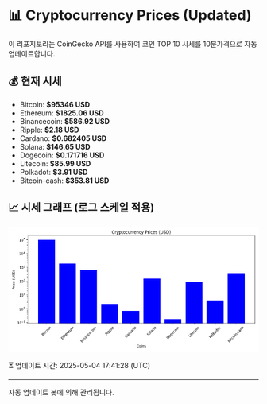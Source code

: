 
# 📊 Cryptocurrency Prices (Updated)

이 리포지토리는 CoinGecko API를 사용하여 코인 TOP 10 시세를 10분가격으로 자동 업데이트합니다.

## 💰 현재 시세
- Bitcoin: **$95346 USD**
- Ethereum: **$1825.06 USD**
- Binancecoin: **$586.92 USD**
- Ripple: **$2.18 USD**
- Cardano: **$0.682405 USD**
- Solana: **$146.65 USD**
- Dogecoin: **$0.171716 USD**
- Litecoin: **$85.99 USD**
- Polkadot: **$3.91 USD**
- Bitcoin-cash: **$353.81 USD**

## 📈 시세 그래프 (로그 스케일 적용)
![Crypto Prices](crypto_prices.png)

⏳ 업데이트 시간: 2025-05-04 17:41:28 (UTC)

---
자동 업데이트 봇에 의해 관리됩니다.
